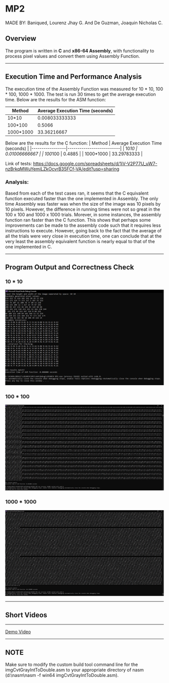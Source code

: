 # MP2
MADE BY:
Baniqued, Lourenz Jhay G. And
De Guzman, Joaquin Nicholas C.


## Overview
The program is written in **C** and **x86-64 Assembly**, with functionality to process pixel values and convert them using Assembly Function.

---

## Execution Time and Performance Analysis

The execution time of the Assembly Function was measured for 10 * 10, 100 * 100, 1000 * 1000. The test is run 30 times to get the average execution time. Below are the results for the ASM function:

| Method          | Average Execution Time (seconds) |
|-----------------|--------------------------|
| 10*10 | 0.008033333333       |
|  100*100  | 0.5066    |
|  1000*1000  | 33.36216667    |

Below are the results for the C function:
| Method          | Average Execution Time (seconds) |
|-----------------|--------------------------|
| 10*10 | 0.01006666667       |
|  100*100  | 0.4885    |
|  1000*1000  | 33.29783333    |

Link of tests: https://docs.google.com/spreadsheets/d/1iV-V2P77U_uW7-nzBrkqMWuYemiLZkOcvrB35FCf-VA/edit?usp=sharing

### Analysis:
Based from each of the test cases ran, it seems that the C equivalent function executed faster than the one implemented in Assembly. The only time Assembly was faster was when the size of the image was 10 pixels by 10 pixels. However, the difference in running times were not so great in the 100 x 100 and 1000 x 1000 trials. Morever, in some instances, the assembly function ran faster than the C function. This shows that perhaps some improvements can be made to the assembly code such that it requires less instructions to execute. However, going back to the fact that the average of all the trials were very close in execution time, one can conclude that at the very least the assembly equivalent function is nearly equal to that of the one implemented in C.

---

## Program Output and Correctness Check
### 10 * 10
![Program Output 10*10](images/10x10_output.JPG)
### 100 * 100
![Program Output 100*100](images/100x100_output.JPG)
### 1000 * 1000
![Program Output 1000*1000](images/1000x1000_output.JPG)



---

## Short Videos

---
[Demo Video](https://drive.google.com/file/d/1GLSPLI_hfYSpWvvjMgyHeOSh72mTszT2/view?usp=sharing)

---
## NOTE
Make sure to modify the custom build tool command line for the imgCvtGrayIntToDouble.asm to your appropriate directory of nasm (d:\nasm\nasm -f win64 imgCvtGrayIntToDouble.asm).
